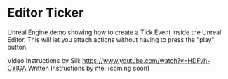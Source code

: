 # Editor Ticker

Unreal Engine demo showing how to create a Tick Event inside the Unreal Editor. 
This will let you attach actions without having to press the "play" button.

Video Instructions by Sili: https://www.youtube.com/watch?v=HDFvh-CYIGA
Written Instructions by me: (coming soon)
